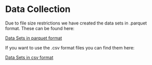 # Data Collection
Due to file size restrictions we have created the data sets in .parquet format. These can be found here:  
  
[Data Sets in parquet format](https://github.com/OmdenaAI/south-africa-chapter-mapping-urban-v/edit/main/src/data/)
  
If you want to use the .csv format files you can find them here:  
  
[Data Sets in csv format](https://drive.google.com/drive/folders/1-760Qf36QCfDtSjvpK8JIeVAKKfB8y4a?usp=share_link)
